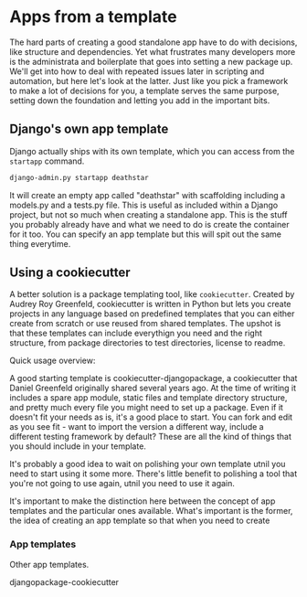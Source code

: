 # Apps from a template

The hard parts of creating a good standalone app have to do with
decisions, like structure and dependencies. Yet what frustrates many
developers more is the administrata and boilerplate that goes into
setting a new package up. We'll get into how to deal with repeated
issues later in scripting and automation, but here let's look at the
latter. Just like you pick a framework to make a lot of decisions for
you, a template serves the same purpose, setting down the foundation and
letting you add in the important bits.

## Django's own app template

Django actually ships with its own template, which you can access from the `startapp` command.

```bash
django-admin.py startapp deathstar
```

It will create an empty app called "deathstar" with scaffolding
including a models.py and a tests.py file. This is useful as included
within a Django project, but not so much when creating a standalone app.
This is the stuff you probably already have and what we need to do is
create the container for it too. You can specify an app template but
this will spit out the same thing everytime.

## Using a cookiecutter

A better solution is a package templating tool, like `cookiecutter`.
Created by Audrey Roy Greenfeld, cookiecutter is written in Python but
lets you create projects in any language based on predefined templates
that you can either create from scratch or use reused from shared
templates. The upshot is that these templates can include everythign you
need and the right structure, from package directories to test
directories, license to readme.

Quick usage overview:

A good starting template is cookiecutter-djangopackage, a cookiecutter
that Daniel Greenfeld originally shared several years ago. At the time
of writing it includes a spare app module, static files and template
directory structure, and pretty much every file you might need to set up
a package. Even if it doesn't fit your needs as is, it's a good place to
start. You can fork and edit as you see fit - want to import the version
a different way, include a different testing framework by default? These
are all the kind of things that you should include in your template.

It's probably a good idea to wait on polishing your own template utnil
you need to start using it some more. There's little benefit to
polishing a tool that you're not going to use again, utnil you need to
use it again.

It's important to make the distinction here between the concept of app
templates and the particular ones available. What's important is the
former, the idea of creating an app template so that when you need to
create 

### App templates

Other app templates.

djangopackage-cookiecutter
